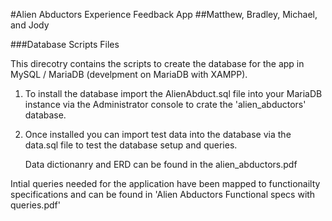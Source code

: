 #Alien Abductors Experience Feedback App
##Matthew, Bradley, Michael, and Jody

###Database Scripts Files 

This direcotry contains the scripts to create the database for the app in MySQL / MariaDB (develpment on MariaDB with XAMPP).

1. To install the database import the AlienAbduct.sql file into your MariaDB instance via the Administrator console to crate the 'alien_abductors' database.
2. Once installed you can import test data into the database via the data.sql file to test the database setup and queries.

   Data dictionanry and ERD can be found in the alien_abductors.pdf
   


Intial queries needed for the application have been mapped to functionailty specifications and can be found in 'Alien Abductors Functional specs with queries.pdf' 


